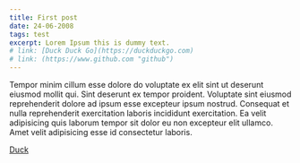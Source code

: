 ```yaml
---
title: First post
date: 24-06-2008
tags: test
excerpt: Lorem Ipsum this is dummy text.
# link: [Duck Duck Go](https://duckduckgo.com)
# link: (https://www.github.com "github")
---
```


Tempor minim cillum esse dolore do voluptate ex elit sint ut deserunt eiusmod mollit qui. Sint deserunt ex tempor proident. Voluptate sint eiusmod reprehenderit dolore ad ipsum esse excepteur ipsum nostrud. Consequat et nulla reprehenderit exercitation laboris incididunt exercitation. Ea velit adipisicing quis laborum tempor sit dolor eu non excepteur elit ullamco. Amet velit adipisicing esse id consectetur laboris.

[Duck](https://duckduckgo.com)
